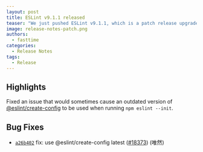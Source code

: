 ```yaml
---
layout: post
title: ESLint v9.1.1 released
teaser: "We just pushed ESLint v9.1.1, which is a patch release upgrade of ESLint. This release fixes several bugs found in the previous release."
image: release-notes-patch.png
authors:
  - fasttime
categories:
  - Release Notes
tags:
  - Release
---
```


## Highlights



Fixed an issue that would sometimes cause an outdated version of [@eslint/create-config](https://www.npmjs.com/package/@eslint/create-config) to be used when running `npm eslint --init`.



## Bug Fixes


* [`a26b402`](https://github.com/eslint/eslint/commit/a26b40279f283853717236b44602b27b57f0b627) fix: use @eslint/create-config latest ([#18373](https://github.com/eslint/eslint/issues/18373)) (唯然)










